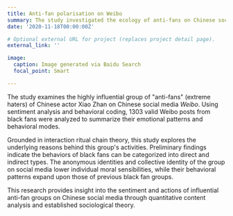 ```yaml
---
title: Anti-fan polarisation on Weibo
summary: The study investigated the ecology of anti-fans on Chinese social media *Weibo* using text sentiment analysis based on 1303 posts from an "anti-fan leader".
date: '2020-11-18T00:00:00Z'

# Optional external URL for project (replaces project detail page).
external_link: ''

image:
  caption: Image generated via Baidu Search
  focal_point: Smart

---
```

The study examines the highly influential group of "anti-fans" (extreme haters) of Chinese actor Xiao Zhan on Chinese social media *Weibo*. Using sentiment analysis and behavioral coding, 1303 valid Weibo posts from black fans were analyzed to summarize their emotional patterns and behavioral modes. 

Grounded in interaction ritual chain theory, this study explores the underlying reasons behind this group's activities. Preliminary findings indicate the behaviors of black fans can be categorized into direct and indirect types. The anonymous identities and collective identity of the group on social media lower individual moral sensibilities, while their behavioral patterns expand upon those of previous black fan groups. 

This research provides insight into the sentiment and actions of influential anti-fan groups on Chinese social media through quantitative content analysis and established sociological theory. 
